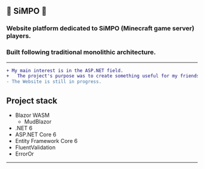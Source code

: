 ## :purple_heart: SiMPO :purple_heart:

### Website platform dedicated to SiMPO (Minecraft game server) players.
### Built following traditional monolithic architecture.
<hr/>

```diff
+ My main interest is in the ASP.NET field.
+   The project's purpose was to create something useful for my friends and learn a bit more about Blazor technology.
- The Website is still in progress.
```

## Project stack

+ Blazor WASM
    * MudBlazor
+ .NET 6
+ ASP.NET Core 6
+ Entity Framework Core 6
+ FluentValidation
+ ErrorOr

<hr/>
